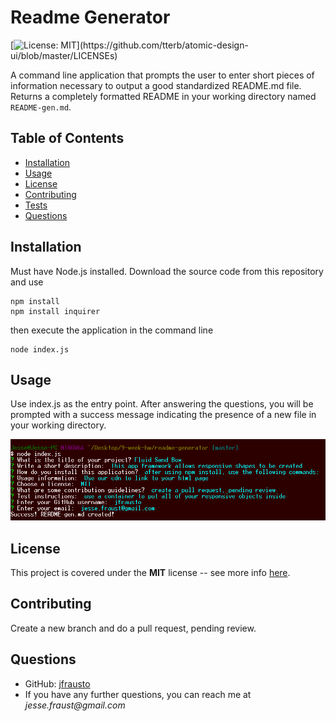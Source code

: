 # Readme Generator

[![License: MIT](https://img.shields.io/apm/l/atomic-design-ui.svg?)](https://github.com/tterb/atomic-design-ui/blob/master/LICENSEs)

A command line application that prompts the user to enter short pieces of information necessary to output a good standardized README.md file. Returns a completely formatted README in your working directory named `README-gen.md`.

## Table of Contents

- [Installation](#Installation)
- [Usage](#Usage)
- [License](#License)
- [Contributing](#Contributing)
- [Tests](#Testing)
- [Questions](#Questions)

## Installation

Must have Node.js installed. Download the source code from this repository and use

```
npm install
npm install inquirer
```

then execute the application in the command line

```
node index.js
```

## Usage

Use index.js as the entry point. After answering the questions, you will be prompted with a success message indicating the presence of a new file in your working directory.

![Prompts Example](/screenshots/readme-generator-prompts.PNG?raw=true "User Flow Sample")

## License

This project is covered under the **MIT** license -- see more info [here](https://opensource.org/licenses/MIT).

## Contributing

Create a new branch and do a pull request, pending review.

## Questions

- GitHub: [jfrausto](https://github.com/jfrausto)
- If you have any further questions, you can reach me at _jesse.fraust@gmail.com_
